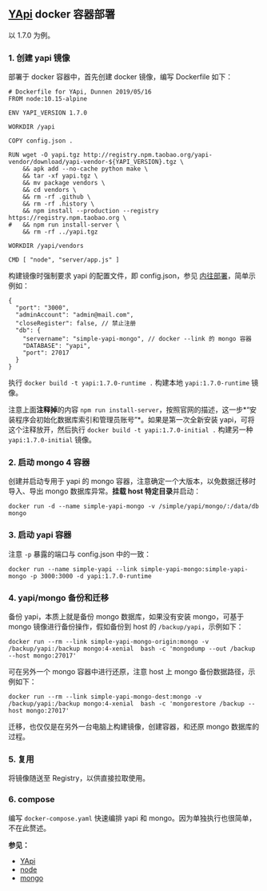 ## [YApi](https://yapi.ymfe.org) docker 容器部署

以 1.7.0 为例。

### 1. 创建 yapi 镜像

部署于 docker 容器中，首先创建 docker 镜像，编写 Dockerfile 如下：

    # Dockerfile for YApi, Dunnen 2019/05/16
    FROM node:10.15-alpine

    ENV YAPI_VERSION 1.7.0

    WORKDIR /yapi

    COPY config.json .

    RUN wget -O yapi.tgz http://registry.npm.taobao.org/yapi-vendor/download/yapi-vendor-${YAPI_VERSION}.tgz \
        && apk add --no-cache python make \
        && tar -xf yapi.tgz \
        && mv package vendors \
        && cd vendors \
        && rm -rf .github \
        && rm -rf .history \
        && npm install --production --registry https://registry.npm.taobao.org \
    #   && npm run install-server \
        && rm -rf ../yapi.tgz

    WORKDIR /yapi/vendors

    CMD [ "node", "server/app.js" ]

构建镜像时强制要求 yapi 的配置文件，即 config.json，参见 [内往部署](https://yapi.ymfe.org/devops/index.html)，简单示例如：

    {
      "port": "3000",
      "adminAccount": "admin@mail.com",
      "closeRegister": false, // 禁止注册
      "db": {
        "servername": "simple-yapi-mongo", // docker --link 的 mongo 容器
        "DATABASE": "yapi",
        "port": 27017
      }
    }

执行 `docker build -t yapi:1.7.0-runtime .` 构建本地 `yapi:1.7.0-runtime` 镜像。

注意上面**注释掉**的内容 `npm run install-server`，按照官网的描述，这一步*“安装程序会初始化数据库索引和管理员账号”*。如果是第一次全新安装 yapi，可将这个注释放开，然后执行 `docker build -t yapi:1.7.0-initial .` 构建另一种 `yapi:1.7.0-initial` 镜像。

### 2. 启动 mongo 4 容器

创建并启动专用于 yapi 的 mongo 容器，注意确定一个大版本，以免数据迁移时导入、导出 mongo 数据库异常。**挂载 host 特定目录**并启动：

    docker run -d --name simple-yapi-mongo -v /simple/yapi/mongo/:/data/db mongo

### 3. 启动 yapi 容器

注意 `-p` 暴露的端口与 config.json 中的一致：

    docker run --name simple-yapi --link simple-yapi-mongo:simple-yapi-mongo -p 3000:3000 -d yapi:1.7.0-runtime

### 4. yapi/mongo 备份和迁移

备份 yapi，本质上就是备份 mongo 数据库，如果没有安装 mongo，可基于 mongo 镜像进行备份操作，假如备份到 host 的 `/backup/yapi`，示例如下：

    docker run --rm --link simple-yapi-mongo-origin:mongo -v /backup/yapi:/backup mongo:4-xenial  bash -c 'mongodump --out /backup --host mongo:27017'

可在另外一个 mongo 容器中进行还原，注意 host 上 mongo 备份数据路径，示例如下：

    docker run --rm --link simple-yapi-mongo-dest:mongo -v /backup/yapi:/backup mongo:4-xenial  bash -c 'mongorestore /backup --host mongo:27017'

迁移，也仅仅是在另外一台电脑上构建镜像，创建容器，和还原 mongo 数据库的过程。

### 5. 复用

将镜像随送至 Registry，以供直接拉取使用。

### 6. compose

编写 `docker-compose.yaml` 快速编排 yapi 和 mongo。因为单独执行也很简单，不在此赘述。

**参见：**

 - [YApi](https://yapi.ymfe.org)
 - [node](https://hub.docker.com/_/node)
 - [mongo](https://hub.docker.com/_/mongo)

